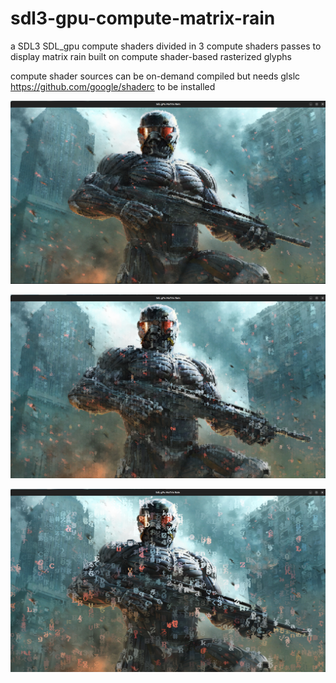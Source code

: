 # sdl3-gpu-compute-matrix-rain

a SDL3 SDL_gpu compute shaders divided in 3 compute shaders passes to display matrix rain built on compute shader-based rasterized glyphs

compute shader sources can be on-demand compiled but needs glslc https://github.com/google/shaderc to be installed

![Alt text]( crysis_rain8x8.png "crysis painted by rain at 8x8 raster resolution")

![Alt text]( crysis_rain16x16.png "crysis painted by rain at 16x16 raster resolution")

![Alt text]( crysis_rain32x32.png "crysis painted by rain at 32x32 raster resolution")
